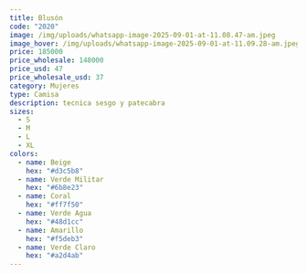 ```yaml
---
title: Blusón
code: "2020"
image: /img/uploads/whatsapp-image-2025-09-01-at-11.08.47-am.jpeg
image_hover: /img/uploads/whatsapp-image-2025-09-01-at-11.09.28-am.jpeg
price: 185000
price_wholesale: 148000
price_usd: 47
price_wholesale_usd: 37
category: Mujeres
type: Camisa
description: tecnica sesgo y patecabra
sizes:
  - S
  - M
  - L
  - XL
colors:
  - name: Beige
    hex: "#d3c5b8"
  - name: Verde Militar
    hex: "#6b8e23"
  - name: Coral
    hex: "#ff7f50"
  - name: Verde Agua
    hex: "#48d1cc"
  - name: Amarillo
    hex: "#f5deb3"
  - name: Verde Claro
    hex: "#a2d4ab"
---
```

